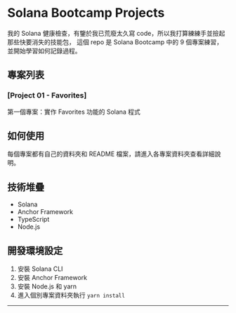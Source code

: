 # Solana Bootcamp Projects

我的 Solana 健康檢查，有鑒於我已荒廢太久寫 code，所以我打算練練手並撿起那些快要消失的技能包，
這個 repo 是 Solana Bootcamp 中的 9 個專案練習，並開始學習如何記錄過程。

## 專案列表

### [Project 01 - Favorites]
第一個專案：實作 Favorites 功能的 Solana 程式


## 如何使用

每個專案都有自己的資料夾和 README 檔案，請進入各專案資料夾查看詳細說明。

## 技術堆疊

- Solana
- Anchor Framework
- TypeScript
- Node.js

## 開發環境設定

1. 安裝 Solana CLI
2. 安裝 Anchor Framework  
3. 安裝 Node.js 和 yarn
4. 進入個別專案資料夾執行 `yarn install`

---
